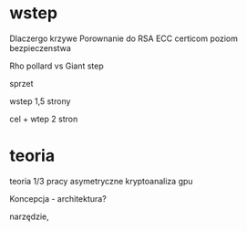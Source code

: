 # wstep
Dlaczergo krzywe
Porownanie do RSA
ECC certicom
poziom bezpieczenstwa

Rho pollard vs Giant step

sprzet

wstep 1,5 strony

cel + wtep 2 stron

# teoria
teoria 1/3 pracy
asymetryczne
kryptoanaliza
gpu

Koncepcja - architektura?

narzędzie, 